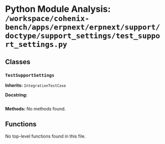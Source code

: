 # Python Module Analysis: `/workspace/cohenix-bench/apps/erpnext/erpnext/support/doctype/support_settings/test_support_settings.py`

## Classes

### `TestSupportSettings`
**Inherits:** `IntegrationTestCase`


**Docstring:**
```

```

**Methods:**
No methods found.




## Functions

No top-level functions found in this file.
